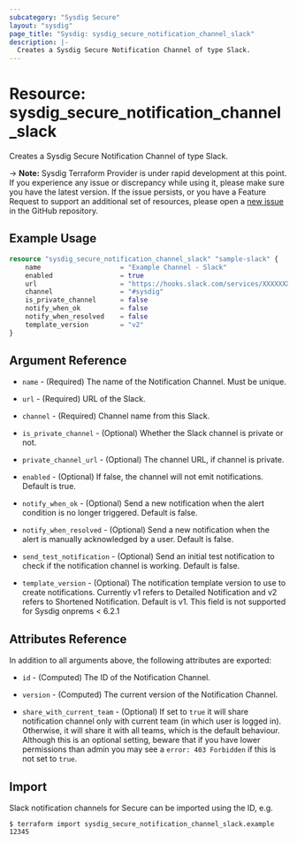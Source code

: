 ```yaml
---
subcategory: "Sysdig Secure"
layout: "sysdig"
page_title: "Sysdig: sysdig_secure_notification_channel_slack"
description: |-
  Creates a Sysdig Secure Notification Channel of type Slack.
---
```


# Resource: sysdig_secure_notification_channel_slack

Creates a Sysdig Secure Notification Channel of type Slack.

-> **Note:** Sysdig Terraform Provider is under rapid development at this point. If you experience any issue or discrepancy while using it, please make sure you have the latest version. If the issue persists, or you have a Feature Request to support an additional set of resources, please open a [new issue](https://github.com/sysdiglabs/terraform-provider-sysdig/issues/new) in the GitHub repository.

## Example Usage

```terraform
resource "sysdig_secure_notification_channel_slack" "sample-slack" {
	name                    = "Example Channel - Slack"
	enabled                 = true
	url                     = "https://hooks.slack.com/services/XXXXXXXXX/XXXXXXXXX/XXXXXXXXXXXXXXXXXXXXXXXX"
	channel                 = "#sysdig"
	is_private_channel      = false
	notify_when_ok          = false
	notify_when_resolved    = false
	template_version        = "v2"
}
```

## Argument Reference

* `name` - (Required) The name of the Notification Channel. Must be unique.

* `url` - (Required) URL of the Slack.

* `channel` - (Required) Channel name from this Slack.

* `is_private_channel` - (Optional) Whether the Slack channel is private or not.

* `private_channel_url` - (Optional) The channel URL, if channel is private.

* `enabled` - (Optional) If false, the channel will not emit notifications. Default is true.

* `notify_when_ok` - (Optional) Send a new notification when the alert condition is
    no longer triggered. Default is false.

* `notify_when_resolved` - (Optional) Send a new notification when the alert is manually
    acknowledged by a user. Default is false.

* `send_test_notification` - (Optional) Send an initial test notification to check
    if the notification channel is working. Default is false.

* `template_version` - (Optional) The notification template version to use to create notifications.
    Currently v1 refers to Detailed Notification and v2 refers to Shortened Notification. Default is v1.
	This field is not supported for Sysdig onprems < 6.2.1

## Attributes Reference

In addition to all arguments above, the following attributes are exported:

* `id` - (Computed) The ID of the Notification Channel.

* `version` - (Computed) The current version of the Notification Channel.

* `share_with_current_team` - (Optional) If set to `true` it will share notification channel only with current team (in which user is logged in).
  Otherwise, it will share it with all teams, which is the default behaviour. Although this is an optional setting, beware that if you have lower permissions than admin you may see a `error: 403 Forbidden` if this is not set to `true`.

## Import

Slack notification channels for Secure can be imported using the ID, e.g.

```
$ terraform import sysdig_secure_notification_channel_slack.example 12345
```
